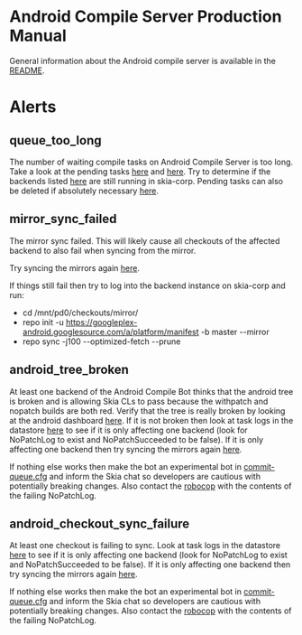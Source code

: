 Android Compile Server Production Manual
========================================

General information about the Android compile server is available in the
[README](./README.md).


Alerts
======


queue_too_long
--------------

The number of waiting compile tasks on Android Compile Server is too long.
Take a look at the pending tasks [here](https://chromium-swarm.appspot.com/tasklist?c=name&c=state&c=created_ts&c=duration&c=pending_time&c=pool&c=bot&c=sk_issue&c=sk_patchset&f=sk_issue_server%3Ahttps%3A%2F%2Fskia-review.googlesource.com&f=sk_name-tag%3ABuild-Debian9-Clang-cf_x86_phone-eng-Android_Framework&l=50&n=true&s=created_ts%3Adesc) and [here](https://chromium-swarm.appspot.com/tasklist?c=name&c=state&c=created_ts&c=duration&c=pending_time&c=pool&c=bot&c=sk_issue&c=sk_patchset&et=1517930880000&f=sk_issue_server%3Ahttps%3A%2F%2Fskia-review.googlesource.com&f=sk_name-tag%3ABuild-Debian9-Clang-host-sdk-Android_Framework&l=50&n=true&s=created_ts%3Adesc&st=1517585280000).
Try to determine if the backends listed [here](https://pantheon.corp.google.com/datastore/entities;kind=AndroidCompileInstances;ns=android-compile/query/kind?project=google.com:skia-corp) are still running in skia-corp.
Pending tasks can also be deleted if absolutely necessary
[here](https://goto.google.com/skia-android-framework-compile-bot-datastore).


mirror_sync_failed
------------------

The mirror sync failed. This will likely cause all checkouts of the affected backend
to also fail when syncing from the mirror.

Try syncing the mirrors again [here](https://skia-android-compile.corp.goog/).

If things still fail then try to log into the backend instance on skia-corp and run:
* cd /mnt/pd0/checkouts/mirror/
* repo init -u https://googleplex-android.googlesource.com/a/platform/manifest -b master --mirror
* repo sync -j100 --optimized-fetch --prune


android_tree_broken
-------------------

At least one backend of the Android Compile Bot thinks that the android tree is
broken and is allowing Skia CLs to pass because the withpatch and nopatch builds
are both red. Verify that the tree is really broken by looking at the android dashboard
[here](https://goto.google.com/ab).
If it is not broken then look at task logs in
the datastore [here](https://goto.google.com/skia-android-framework-compile-bot-datastore)
to see if it is only affecting one backend (look for NoPatchLog to exist and
NoPatchSucceeded to be false). If it is only affecting one backend then try syncing
the mirrors again [here](https://skia-android-compile.corp.goog/).

If nothing else works then make the bot an experimental bot in [commit-queue.cfg](https://skia.googlesource.com/skia/+/infra/config/commit-queue.cfg)
and inform the Skia chat so developers are cautious with potentially breaking changes.
Also contact the [robocop](http://skia-tree-status.appspot.com/robocop) with the
contents of the failing NoPatchLog.


android_checkout_sync_failure
-----------------------------

At least one checkout is failing to sync. Look at task logs in
the datastore [here](https://goto.google.com/skia-android-framework-compile-bot-datastore)
to see if it is only affecting one backend (look for NoPatchLog to exist and
NoPatchSucceeded to be false). If it is only affecting one backend then try syncing
the mirrors again [here](https://skia-android-compile.corp.goog/).

If nothing else works then make the bot an experimental bot in [commit-queue.cfg](https://skia.googlesource.com/skia/+/infra/config/commit-queue.cfg)
and inform the Skia chat so developers are cautious with potentially breaking changes.
Also contact the [robocop](http://skia-tree-status.appspot.com/robocop) with the
contents of the failing NoPatchLog.
